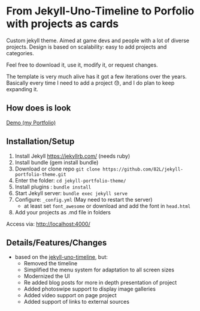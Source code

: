 # From Jekyll-Uno-Timeline to Porfolio with projects as cards
Custom jekyll theme. Aimed at game devs and people with a lot of diverse projects.
Design is based on scalability: easy to add projects and categories.

Feel free to download it, use it, modify it, or request changes.

The template is very much alive has it got a few iterations over the years.
Basically every time I need to add a project 😓, and I do plan to keep expanding it.


## How does is look
[Demo (my Portfolio)](https://82l.github.io/)


## Installation/Setup
1. Install Jekyll https://jekyllrb.com/ (needs ruby)
2. Install bundle (gem install bundle)
3. Download or clone repo `git clone https://github.com/82L/jekyll-portfolio-theme.git`
4. Enter the folder: `cd jekyll-portfolio-theme/`
5. Install plugins : `bundle install`
6. Start Jekyll server: `bundle exec jekyll serve`
7. Configure: `_config.yml` (May need to restart the server)
   * at least set `font_awesome` or download and add the font in `head.html`
8. Add your projects as .md file in folders

Access via: [http://localhost:4000/](http://localhost:4000/)

## Details/Features/Changes
* based on the [jekyll-uno-timeline](https://github.com/tzuehlke/jekyll-uno-timeline), but:
  * Removed the timeline
  * Simplified the menu system for adaptation to all screen sizes
  * Modernized the UI
  * Re added blog posts for more in depth presentation of project
  * Added photoswipe support to display image galleries
  * Added video support on page project
  * Added support of links to external sources
